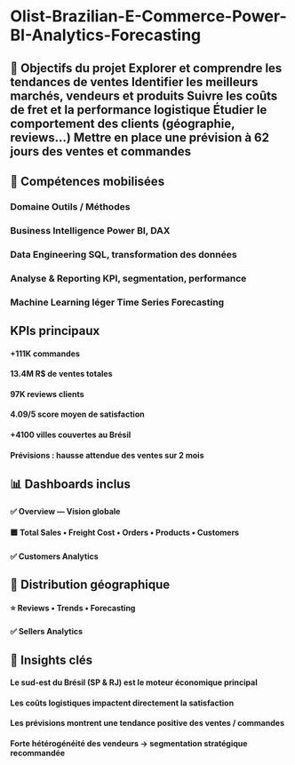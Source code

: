 # Olist-Brazilian-E-Commerce-Power-BI-Analytics-Forecasting
## 🎯 Objectifs du projet  Explorer et comprendre les tendances de ventes  Identifier les meilleurs marchés, vendeurs et produits  Suivre les coûts de fret et la performance logistique Étudier le comportement des clients (géographie, reviews…)  Mettre en place une prévision à 62 jours des ventes et commandes

## 🧠 Compétences mobilisées
### Domaine	Outils / Méthodes
### Business Intelligence	Power BI, DAX
###  Data Engineering	SQL, transformation des données
###  Analyse & Reporting	KPI, segmentation, performance
###  Machine Learning léger	Time Series Forecasting

## KPIs principaux
#### +111K commandes
#### 13.4M R$ de ventes totales
#### 97K reviews clients
#### 4.09/5 score moyen de satisfaction
#### +4100 villes couvertes au Brésil
#### Prévisions : hausse attendue des ventes sur 2 mois

## 📊 Dashboards inclus
#### ✅ Overview — Vision globale
#### 🟦 Total Sales • Freight Cost • Orders • Products • Customers
#### ✅ Customers Analytics

## 📍 Distribution géographique
#### ⭐ Reviews • Trends • Forecasting
#### ✅ Sellers Analytics

## 🔮 Insights clés
#### Le sud-est du Brésil (SP & RJ) est le moteur économique principal
#### Les coûts logistiques impactent directement la satisfaction
#### Les prévisions montrent une tendance positive des ventes / commandes
#### Forte hétérogénéité des vendeurs → segmentation stratégique recommandée
